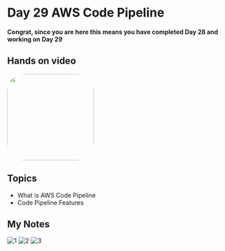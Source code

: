 # Day 29 AWS Code Pipeline

**Congrat, since you are here this means you have completed Day 28 and working on Day 29**

## Hands on video
<a href="https://youtu.be/Dn8tJPglKxc">
<img src="https://i3.ytimg.com/vi/Dn8tJPglKxc/hqdefault.jpg" align="center" width="200" style="border-radius:40px" />
</a>

## Topics
  - What is AWS Code Pipeline
  - Code Pipeline Features

## My Notes
  ![1](https://user-images.githubusercontent.com/41295276/123605443-76921800-d819-11eb-8006-70c6faa32ed5.jpeg)
  ![2](https://user-images.githubusercontent.com/41295276/123605454-7abe3580-d819-11eb-8a1a-e3654074ab02.jpeg)
  ![3](https://user-images.githubusercontent.com/41295276/123605460-7bef6280-d819-11eb-9966-e52a6c8ff663.jpeg)
